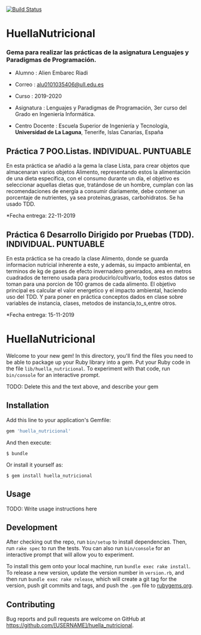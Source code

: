 [![Build Status](https://travis-ci.com/Alien-97/Prct10.svg?branch=master)](https://travis-ci.com/Alien-97/Prct10)



# HuellaNutricional




### Gema para realizar las prácticas de la asignatura Lenguajes y Paradigmas de Programación.


* Alumno : Alien Embarec Riadi

* Correo : alu0101035406@ull.edu.es

* Curso : 2019-2020

* Asignatura : Lenguajes y Paradigmas de Programación, 3er curso del Grado en Ingeniería Informática.

* Centro Docente : Escuela Superior de Ingeniería y Tecnología, **Universidad de La Laguna**, Tenerife, Islas Canarias, España


## Práctica 7 POO.Listas. INDIVIDUAL. PUNTUABLE

En esta práctica se añadió a la gema la clase Lista, para crear objetos que almacenaran varios objetos Alimento, representando estos la alimentación de una dieta específica, con el consumo durante un día, el objetivo es seleccionar aquellas dietas que, tratándose de un hombre, cumplan con las recomendaciones de energía a consumir diariamente, debe contener un porcentaje de nutrientes, ya sea proteínas,grasas, carbohidratos. Se ha usado TDD.

*Fecha entrega: 22-11-2019

## Práctica 6 Desarrollo Dirigido por Pruebas (TDD). INDIVIDUAL. PUNTUABLE

En esta práctica se ha creado la clase Alimento, donde se guarda informacion nutricial inherente a este, y además, su impacto ambiental, en terminos de kg de gases de efecto invernadero generados, area en metros cuadrados de terreno usada para producirlo/cultivarlo, todos estos datos se toman para una porcion de 100 gramos de cada alimento. El objetivo principal es calcular el valor energetico y el impacto ambiental, haciendo uso del TDD. Y para poner en práctica conceptos dados en clase sobre variables de instancia, clases, metodos de instancia,to_s,entre otros.

*Fecha entrega: 15-11-2019



# HuellaNutricional


Welcome to your new gem! In this directory, you'll find the files you need to be able to package up your Ruby library into a gem. Put your Ruby code in the file `lib/huella_nutricional`. To experiment with that code, run `bin/console` for an interactive prompt.

TODO: Delete this and the text above, and describe your gem

## Installation

Add this line to your application's Gemfile:

```ruby
gem 'huella_nutricional'
```

And then execute:

    $ bundle

Or install it yourself as:

    $ gem install huella_nutricional

## Usage

TODO: Write usage instructions here

## Development

After checking out the repo, run `bin/setup` to install dependencies. Then, run `rake spec` to run the tests. You can also run `bin/console` for an interactive prompt that will allow you to experiment.

To install this gem onto your local machine, run `bundle exec rake install`. To release a new version, update the version number in `version.rb`, and then run `bundle exec rake release`, which will create a git tag for the version, push git commits and tags, and push the `.gem` file to [rubygems.org](https://rubygems.org).

## Contributing

Bug reports and pull requests are welcome on GitHub at https://github.com/[USERNAME]/huella_nutricional.
